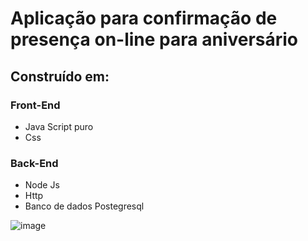 # Aplicação para confirmação de presença on-line para aniversário

## Construído em:

### Front-End

* Java Script puro
* Css

### Back-End

* Node Js
* Http
* Banco de dados Postegresql

![image](https://github.com/user-attachments/assets/111e73fc-7f5d-48a1-9564-80c4e80a2308)




